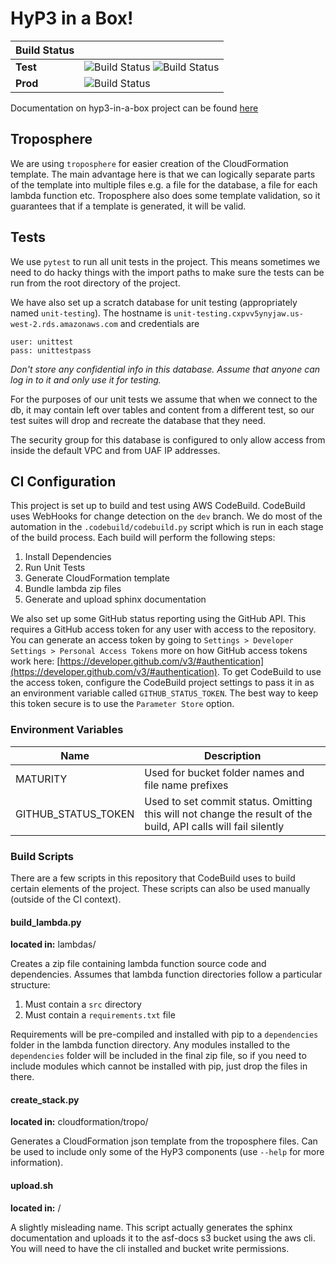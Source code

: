 # HyP3 in a Box!

| Build Status          |                                       |
| --------------------- | ------------------------------------- |
| **Test** | ![Build Status](https://s3-us-west-2.amazonaws.com/asf-docs/hyp3-in-a-box/test-build-status.svg) ![Build Status](https://s3-us-west-2.amazonaws.com/asf-docs/hyp3-in-a-box/test-coverage-status.svg) |
| **Prod** | ![Build Status](https://s3-us-west-2.amazonaws.com/asf-docs/hyp3-in-a-box/prod-build-status.svg) |


Documentation on hyp3-in-a-box project can be found [here](http://asf-docs.s3-website-us-west-2.amazonaws.com/hyp3-in-a-box/test/)

## Troposphere
We are using `troposphere` for easier creation of the CloudFormation template.
The main advantage here is that we can logically separate parts of the template
into multiple files e.g. a file for the database, a file for each lambda function
etc. Troposphere also does some template validation, so it guarantees that if
a template is generated, it will be valid.

## Tests
We use `pytest` to run all unit tests in the project. This means sometimes we
need to do hacky things with the import paths to make sure the tests can be run
from the root directory of the project.

We have also set up a scratch database for unit testing (appropriately named
`unit-testing`). The hostname is
`unit-testing.cxpvv5ynyjaw.us-west-2.rds.amazonaws.com` and credentials are
```
user: unittest
pass: unittestpass
```
*Don't store any confidential info in this database. Assume that anyone can log
in to it and only use it for testing.*

For the purposes of our unit tests we assume that when we connect to the db, it
may contain left over tables and content from a different test, so our test
suites will drop and recreate the database that they need.

The security group for this database is configured to only allow access from
inside the default VPC and from UAF IP addresses.

## CI Configuration
This project is set up to build and test using AWS CodeBuild. CodeBuild uses
WebHooks for change detection on the `dev` branch. We do most of the automation
in the `.codebuild/codebuild.py` script which is run in each stage of the build
process. Each build will perform the following steps:

1.  Install Dependencies
2.  Run Unit Tests
3.  Generate CloudFormation template
4.  Bundle lambda zip files
5.  Generate and upload sphinx documentation

We also set up some GitHub status reporting using the GitHub API. This requires
a GitHub access token for any user with access to the repository. You can
generate an access token by going to `Settings > Developer Settings > Personal
Access Tokens` more on how GitHub access tokens work here:
 [https://developer.github.com/v3/#authentication](https://developer.github.com/v3/#authentication).
To get CodeBuild to use the access token, configure the CodeBuild project
settings to pass it in as an environment variable called `GITHUB_STATUS_TOKEN`.
The best way to keep this token secure is to use the `Parameter Store` option.

### Environment Variables

| Name                | Description                                            |
| ------------------- | ------------------------------------------------------ |
| MATURITY            | Used for bucket folder names and file name prefixes    |
| GITHUB_STATUS_TOKEN | Used to set commit status. Omitting this will not change the result of the build, API calls will fail silently |

### Build Scripts
There are a few scripts in this repository that CodeBuild uses to build certain
elements of the project. These scripts can also be used manually (outside of the
CI context).

#### build_lambda.py
**located in:** lambdas/

Creates a zip file containing lambda function source code and dependencies.
Assumes that lambda function directories follow a particular structure:

1.  Must contain a `src` directory
2.  Must contain a `requirements.txt` file

Requirements will be pre-compiled and installed with pip to a `dependencies`
folder in the lambda function directory. Any modules installed to the
`dependencies` folder will be included in the final zip file, so if you need to
include modules which cannot be installed with pip, just drop the files in there.

#### create_stack.py
**located in:** cloudformation/tropo/

Generates a CloudFormation json template from the troposphere files. Can be used
to include only some of the HyP3 components (use `--help` for more information).

#### upload.sh
**located in:** /

A slightly misleading name. This script actually generates the sphinx
documentation and uploads it to the asf-docs s3 bucket using the aws cli. You
will need to have the cli installed and bucket write permissions.
